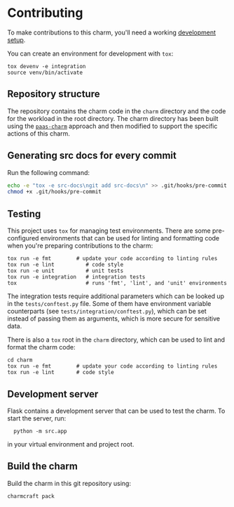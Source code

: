 # Contributing

To make contributions to this charm, you'll need a working [development setup](https://juju.is/docs/sdk/dev-setup).

You can create an environment for development with `tox`:

```shell
tox devenv -e integration
source venv/bin/activate
```

## Repository structure

The repository contains the charm code in the `charm` directory and the code for the workload
in the root directory. The charm directory has been built using the
[`paas-charm`](https://juju.is/docs/sdk/12-factor-app-charm) approach and then modified to support
the specific actions of this charm.


## Generating src docs for every commit

Run the following command:

```bash
echo -e "tox -e src-docs\ngit add src-docs\n" >> .git/hooks/pre-commit
chmod +x .git/hooks/pre-commit
```

## Testing

This project uses `tox` for managing test environments. There are some pre-configured environments
that can be used for linting and formatting code when you're preparing contributions to the charm:

```shell
tox run -e fmt        # update your code according to linting rules
tox run -e lint          # code style
tox run -e unit          # unit tests
tox run -e integration   # integration tests
tox                      # runs 'fmt', 'lint', and 'unit' environments
```

The integration tests require additional parameters which can be looked up in the `tests/conftest.py` file.
Some of them have environment variable counterparts (see `tests/integration/conftest.py`),
which can be set instead of passing them as arguments, which is more secure for sensitive data.

There is also a `tox` root in the `charm` directory, which can be used to lint and format the charm code:

```shell
cd charm
tox run -e fmt        # update your code according to linting rules
tox run -e lint       # code style
```

## Development server

Flask contains a development server that can be used to test the charm. To start the server, run:

```shell
  python -m src.app
```
in your virtual environment and project root.


## Build the charm

Build the charm in this git repository using:

```shell
charmcraft pack
```

<!-- You may want to include any contribution/style guidelines in this document>
